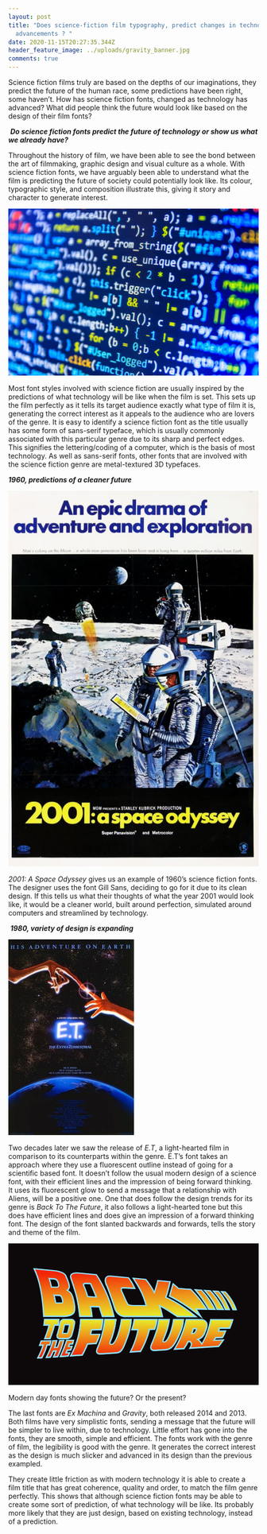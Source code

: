 ```yaml
---
layout: post
title: "Does science-fiction film typography, predict changes in technological
  advancements ? "
date: 2020-11-15T20:27:35.344Z
header_feature_image: ../uploads/gravity_banner.jpg
comments: true
---
```

Science fiction films truly are based on the depths of our imaginations, they predict the future of the human race, some predictions have been right, some haven’t. How has science fiction fonts, changed as technology has advanced? What did people think the future would look like based on the design of their film fonts? 

 ***Do science fiction fonts predict the future of technology or show us what we already have?***

Throughout the history of film, we have been able to see the bond between the art of filmmaking, graphic design and visual culture as a whole. With science fiction fonts, we have arguably been able to understand what the film is predicting the future of society could potentially look like. Its colour, typographic style, and composition illustrate this, giving it story and character to generate interest.  

![](../uploads/what-is-coding-1024x683.jpg)

Most font styles involved with science fiction are usually inspired by the predictions of what technology will be like when the film is set. This sets up the film perfectly as it tells its target audience exactly what type of film it is, generating the correct interest as it appeals to the audience who are lovers of the genre. It is easy to identify a science fiction font as the title usually has some form of sans-serif typeface, which is usually commonly associated with this particular genre due to its sharp and perfect edges. This signifies the lettering/coding of a computer, which is the basis of most technology. As well as sans-serif fonts, other fonts that are involved with the science fiction genre are metal-textured 3D typefaces. 

***1960, predictions of a cleaner future***

![](../uploads/2001a-space-odyssey-poster.jpg)

*2001: A Space Odyssey* gives us an example of 1960’s science fiction fonts. The designer uses the font Gill Sans, deciding to go for it due to its clean design. If this tells us what their thoughts of what the year 2001 would look like, it would be a cleaner world, built around perfection, simulated around computers and streamlined by technology. 

 ***1980, variety of design is expanding*** 

![](../uploads/e_t_the_extra_terrestrial_ver3.jpg)

Two decades later we saw the release of *E.T*, a light-hearted film in comparison to its counterparts within the genre. E.T’s font takes an approach where they use a fluorescent outline instead of going for a scientific based font. It doesn’t follow the usual modern design of a science font, with their efficient lines and the impression of being forward thinking. It uses its fluorescent glow to send a message that a relationship with Aliens, will be a positive one. One that does follow the design trends for its genre is *Back To The Future*, it also follows a light-hearted tone but this does have efficient lines and does give an impression of a forward thinking font. The design of the font slanted backwards and forwards, tells the story and theme of the film.

![](../uploads/back-to-the-future-logo-font-download.jpg)

Modern day fonts showing the future? Or the present? 

The last fonts are *Ex Machina* and *Gravity*, both released 2014 and 2013. Both films have very simplistic fonts, sending a message that the future will be simpler to live within, due to technology. Little effort has gone into the fonts, they are smooth, simple and efficient. The fonts work with the genre of film, the legibility is good with the genre. It generates the correct interest as the design is much slicker and advanced in its design than the previous exampled. 

They create little friction as with modern technology it is able to create a film title that has great coherence, quality and order, to match the film genre perfectly. This shows that although science fiction fonts may be able to create some sort of prediction, of what technology will be like. Its probably more likely that they are just design, based on existing technology, instead of a prediction.